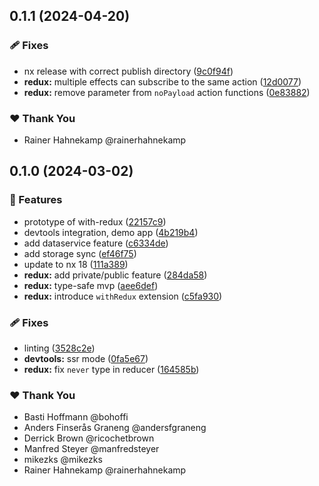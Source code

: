 ## 0.1.1 (2024-04-20)


### 🩹 Fixes

- nx release with correct publish directory ([9c0f94f](https://github.com/angular-architects/ngrx-toolkit/commit/9c0f94f))
- **redux:** multiple effects can subscribe to the same action ([12d0077](https://github.com/angular-architects/ngrx-toolkit/commit/12d0077))
- **redux:** remove parameter from `noPayload` action functions ([0e83882](https://github.com/angular-architects/ngrx-toolkit/commit/0e83882))

### ❤️  Thank You

- Rainer Hahnekamp @rainerhahnekamp

## 0.1.0 (2024-03-02)


### 🚀 Features

- prototype of with-redux ([22157c9](https://github.com/rainerhahnekamp/ngrx-toolkit/commit/22157c9))
- devtools integration, demo app ([4b219b4](https://github.com/rainerhahnekamp/ngrx-toolkit/commit/4b219b4))
- add dataservice feature ([c6334de](https://github.com/rainerhahnekamp/ngrx-toolkit/commit/c6334de))
- add storage sync ([ef46f75](https://github.com/rainerhahnekamp/ngrx-toolkit/commit/ef46f75))
- update to nx 18 ([111a389](https://github.com/rainerhahnekamp/ngrx-toolkit/commit/111a389))
- **redux:** add private/public feature ([284da58](https://github.com/rainerhahnekamp/ngrx-toolkit/commit/284da58))
- **redux:** type-safe mvp ([aee6def](https://github.com/rainerhahnekamp/ngrx-toolkit/commit/aee6def))
- **redux:** introduce `withRedux` extension ([c5fa930](https://github.com/rainerhahnekamp/ngrx-toolkit/commit/c5fa930))

### 🩹 Fixes

- linting ([3528c2e](https://github.com/rainerhahnekamp/ngrx-toolkit/commit/3528c2e))
- **devtools:** ssr mode ([0fa5e67](https://github.com/rainerhahnekamp/ngrx-toolkit/commit/0fa5e67))
- **redux:** fix `never` type in reducer ([164585b](https://github.com/rainerhahnekamp/ngrx-toolkit/commit/164585b))

### ❤️  Thank You

- Basti Hoffmann @bohoffi
- Anders Finserås Graneng @andersfgraneng
- Derrick Brown @ricochetbrown
- Manfred Steyer @manfredsteyer
- mikezks @mikezks
- Rainer Hahnekamp @rainerhahnekamp

